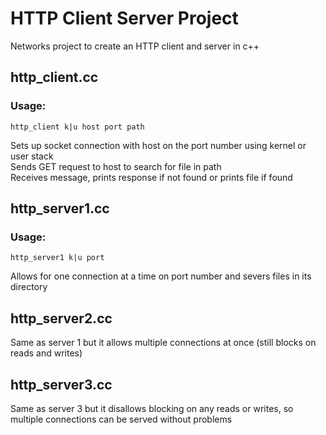# HTTP Client Server Project
Networks project to create an HTTP client and server in c++

## http_client.cc 
### Usage:
```
http_client k|u host port path    
```
Sets up socket connection with host on the port number using kernel or user stack     
Sends GET request to host to search for file in path     
Receives message, prints response if not found or prints file if found   

## http_server1.cc     
### Usage:
```
http_server1 k|u port     
```
Allows for one connection at a time on port number and severs files in its directory    

## http_server2.cc   
  Same as server 1 but it allows multiple connections at once (still blocks on reads and writes)

## http_server3.cc   
  Same as server 3 but it disallows blocking on any reads or writes, so multiple connections can be served without problems
